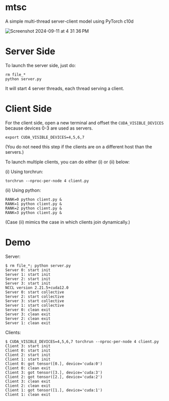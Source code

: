# mtsc
A simple multi-thread server-client model using PyTorch c10d

![Screenshot 2024-09-11 at 4 31 36 PM](https://github.com/user-attachments/assets/8d41079e-c503-46fb-8d31-3a53b1527c14)

# Server Side
To launch the server side, just do:
```
rm file_*
python server.py
```
It will start 4 server threads, each thread serving a client.

# Client Side
For the client side, open a new terminal and offset the `CUDA_VISIBLE_DEVICES` because devices 0-3 are used as servers. 
```
export CUDA_VISIBLE_DEVICES=4,5,6,7
```
(You do not need this step if the clients are on a different host than the servers.)

To launch multiple clients, you can do either (i) or (ii) below:

(i) Using torchrun:
```
torchrun --nproc-per-node 4 client.py
```
(ii) Using python:
```
RANK=0 python client.py &
RANK=1 python client.py &
RANK=2 python client.py &
RANK=3 python client.py &
```
(Case (ii) mimics the case in which clients join dynamically.)

# Demo
Server:
```
$ rm file_*; python server.py
Server 0: start init
Server 1: start init
Server 2: start init
Server 3: start init
NCCL version 2.21.5+cuda12.0
Server 0: start collective
Server 2: start collective
Server 3: start collective
Server 1: start collective
Server 0: clean exit
Server 3: clean exit
Server 2: clean exit
Server 1: clean exit
```

Clients:
```
$ CUDA_VISIBLE_DEVICES=4,5,6,7 torchrun --nproc-per-node 4 client.py
Client 3: start init
Client 0: start init
Client 2: start init
Client 1: start init
Client 0: got tensor([0.], device='cuda:0')
Client 0: clean exit
Client 3: got tensor([3.], device='cuda:3')
Client 2: got tensor([2.], device='cuda:2')
Client 3: clean exit
Client 2: clean exit
Client 1: got tensor([1.], device='cuda:1')
Client 1: clean exit
```
